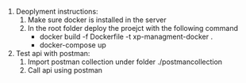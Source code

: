 
1. Deoplyment instructions:
	1) Make sure docker is installed in the server
	2) In the root folder deploy the proejct with the following command 
	   - docker build -f Dockerfile -t xp-managment-docker . 
	   - docker-compose up
2. Test api with postman:
	1) Import postman collection under folder ./postmancollection
	2) Call api using postman